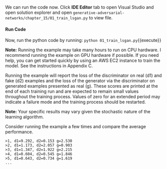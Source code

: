 We can run the code now. Click **IDE Editor** tab to open Visual Studio and open solution explorer and open `generative-adversarial-networks/chapter_15/01_train_lsgan.py` to view file.

#### Run Code

Now, run the python code by running: `python 01_train_lsgan.py`{{execute}}

**Note:** Running the example may take many hours to run on CPU hardware. I recommend
running the example on GPU hardware if possible. If you need help, you can get started
quickly by using an AWS EC2 instance to train the model. See the instructions in Appendix C.

Running the example will report the loss of the discriminator on real (d1) and fake (d2)
examples and the loss of the generator via the discriminator on generated examples presented
as real (g). These scores are printed at the end of each training run and are expected to remain
small values throughout the training process. Values of zero for an extended period may indicate
a failure mode and the training process should be restarted.

**Note:** Your specific results may vary given the stochastic nature of the learning algorithm.

Consider running the example a few times and compare the average performance.

```
>1, d1=9.292, d2=0.153 g=2.530
>2, d1=1.173, d2=2.057 g=0.903
>3, d1=1.347, d2=1.922 g=2.215
>4, d1=0.604, d2=0.545 g=1.846
>5, d1=0.643, d2=0.734 g=1.619
...
```
